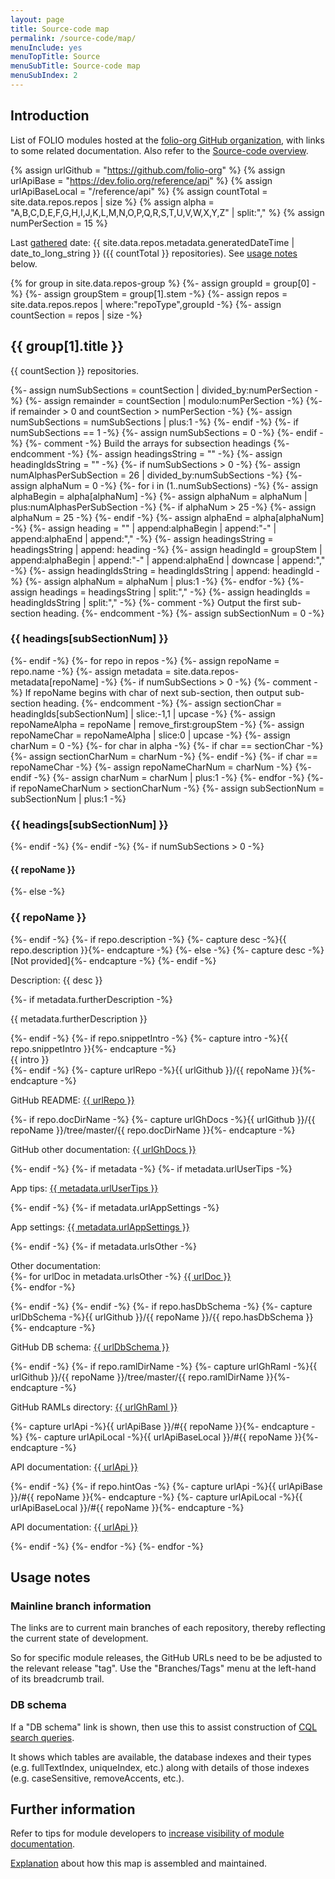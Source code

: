 ```yaml
---
layout: page
title: Source-code map
permalink: /source-code/map/
menuInclude: yes
menuTopTitle: Source
menuSubTitle: Source-code map
menuSubIndex: 2
---
```


## Introduction

List of FOLIO modules hosted at the [folio-org GitHub organization](https://github.com/folio-org), with links to some related documentation.
Also refer to the [Source-code overview](/source-code/).

{% assign urlGithub = "https://github.com/folio-org" %}
{% assign urlApiBase = "https://dev.folio.org/reference/api" %}
{% assign urlApiBaseLocal = "/reference/api" %}
{% assign countTotal = site.data.repos.repos | size %}
{% assign alpha = "A,B,C,D,E,F,G,H,I,J,K,L,M,N,O,P,Q,R,S,T,U,V,W,X,Y,Z" | split:"," %}
{% assign numPerSection = 15 %}

Last [gathered](#further-information) date:
{{ site.data.repos.metadata.generatedDateTime | date_to_long_string }}
({{ countTotal }} repositories).
See [usage notes](#usage-notes) below.

{% for group in site.data.repos-group %}
  {%- assign groupId = group[0] -%}
  {%- assign groupStem = group[1].stem -%}
  {%- assign repos = site.data.repos.repos | where:"repoType",groupId -%}
  {%- assign countSection = repos | size -%}
  <h2 id="{{ groupId }}"> {{ group[1].title }} </h2>
  <p> {{ countSection }} repositories. </p>
  {%- assign numSubSections = countSection | divided_by:numPerSection -%}
  {%- assign remainder = countSection | modulo:numPerSection -%}
  {%- if remainder > 0 and countSection > numPerSection -%}
    {%- assign numSubSections = numSubSections | plus:1 -%}
  {%- endif -%}
  {%- if numSubSections == 1 -%}
    {%- assign numSubSections = 0 -%}
  {%- endif -%}
  {%- comment -%} Build the arrays for subsection headings {%- endcomment -%}
  {%- assign headingsString = "" -%}
  {%- assign headingIdsString = "" -%}
  {%- if numSubSections > 0 -%}
    {%- assign numAlphasPerSubSection = 26 | divided_by:numSubSections -%}
    {%- assign alphaNum = 0 -%}
    {%- for i in (1..numSubSections) -%}
      {%- assign alphaBegin = alpha[alphaNum] -%}
      {%- assign alphaNum = alphaNum | plus:numAlphasPerSubSection -%}
      {%- if alphaNum > 25 -%}
        {%- assign alphaNum = 25 -%}
      {%- endif -%}
      {%- assign alphaEnd = alpha[alphaNum] -%}
      {%- assign heading = "" | append:alphaBegin | append:"-" | append:alphaEnd | append:"," -%}
      {%- assign headingsString = headingsString | append: heading -%}
      {%- assign headingId = groupStem | append:alphaBegin | append:"-" | append:alphaEnd | downcase | append:"," -%}
      {%- assign headingIdsString = headingIdsString | append: headingId -%}
      {%- assign alphaNum = alphaNum | plus:1 -%}
    {%- endfor -%}
    {%- assign headings = headingsString | split:"," -%}
    {%- assign headingIds = headingIdsString | split:"," -%}
    {%- comment -%} Output the first sub-section heading. {%- endcomment -%}
    {%- assign subSectionNum = 0 -%}
    <h3 id="{{ headingIds[subSectionNum] }}"> {{ headings[subSectionNum] }} </h3>
  {%- endif -%}
  {%- for repo in repos -%}
    {%- assign repoName = repo.name -%}
    {%- assign metadata = site.data.repos-metadata[repoName] -%}
    {%- if numSubSections > 0 -%}
      {%- comment -%} If repoName begins with char of next sub-section, then output sub-section heading. {%- endcomment -%}
      {%- assign sectionChar = headingIds[subSectionNum] | slice:-1,1 | upcase -%}
      {%- assign repoNameAlpha = repoName | remove_first:groupStem -%}
      {%- assign repoNameChar = repoNameAlpha | slice:0 | upcase -%}
      {%- assign charNum = 0 -%}
      {%- for char in alpha -%}
        {%- if char == sectionChar -%}
          {%- assign sectionCharNum = charNum -%}
        {%- endif -%}
        {%- if char == repoNameChar -%}
          {%- assign repoNameCharNum = charNum -%}
        {%- endif -%}
        {%- assign charNum = charNum | plus:1 -%}
      {%- endfor -%}
      {%- if repoNameCharNum > sectionCharNum -%}
        {%- assign subSectionNum = subSectionNum | plus:1 -%}
        <h3 id="{{ headingIds[subSectionNum] }}"> {{ headings[subSectionNum] }} </h3>
      {%- endif -%}
    {%- endif -%}
    {%- if numSubSections > 0 -%}
      <h4 id="{{ repoName }}"> {{ repoName }} </h4>
    {%- else -%}
      <h3 id="{{ repoName }}"> {{ repoName }} </h3>
    {%- endif -%}
    {%- if repo.description -%}
      {%- capture desc -%}{{ repo.description }}{%- endcapture -%}
    {%- else -%}
      {%- capture desc -%}[Not provided]{%- endcapture -%}
    {%- endif -%}
    <p> Description: {{ desc }} </p>
    {%- if metadata.furtherDescription -%}
        <p> {{ metadata.furtherDescription }} </p>
    {%- endif -%}
    {%- if repo.snippetIntro -%}
      {%- capture intro -%}{{ repo.snippetIntro }}{%- endcapture -%}
      <div> {{ intro }} </div>
    {%- endif -%}
    {%- capture urlRepo -%}{{ urlGithub }}/{{ repoName }}{%- endcapture -%}
    <p> GitHub README: <a href="{{ urlRepo }}">{{ urlRepo }}</a> </p>
    {%- if repo.docDirName -%}
      {%- capture urlGhDocs -%}{{ urlGithub }}/{{ repoName }}/tree/master/{{ repo.docDirName }}{%- endcapture -%}
      <p> GitHub other documentation: <a href="{{ urlGhDocs }}">{{ urlGhDocs }}</a> </p>
    {%- endif -%}
    {%- if metadata -%}
      {%- if metadata.urlUserTips -%}
        <p> App tips: <a href="{{ metadata.urlUserTips }}">{{ metadata.urlUserTips }}</a> </p>
      {%- endif -%}
      {%- if metadata.urlAppSettings -%}
        <p> App settings: <a href="{{ metadata.urlAppSettings }}">{{ metadata.urlAppSettings }}</a> </p>
      {%- endif -%}
      {%- if metadata.urlsOther -%}
        <p> Other documentation:<br/>
        {%- for urlDoc in metadata.urlsOther -%}
          <a href="{{ urlDoc }}">{{ urlDoc }}</a><br/>
        {%- endfor -%}
        </p>
      {%- endif -%}
    {%- endif -%}
    {%- if repo.hasDbSchema -%}
      {%- capture urlDbSchema -%}{{ urlGithub }}/{{ repoName }}/{{ repo.hasDbSchema }}{%- endcapture -%}
      <p> GitHub DB schema: <a href="{{ urlDbSchema }}">{{ urlDbSchema }}</a> </p>
    {%- endif -%}
    {%- if repo.ramlDirName -%}
      {%- capture urlGhRaml -%}{{ urlGithub }}/{{ repoName }}/tree/master/{{ repo.ramlDirName }}{%- endcapture -%}
      <p> GitHub RAMLs directory: <a href="{{ urlGhRaml }}">{{ urlGhRaml }}</a> </p>
      {%- capture urlApi -%}{{ urlApiBase }}/#{{ repoName }}{%- endcapture -%}
      {%- capture urlApiLocal -%}{{ urlApiBaseLocal }}/#{{ repoName }}{%- endcapture -%}
      <p> API documentation: <a href="{{ urlApiLocal }}">{{ urlApi }}</a> </p>
    {%- endif -%}
    {%- if repo.hintOas -%}
      {%- capture urlApi -%}{{ urlApiBase }}/#{{ repoName }}{%- endcapture -%}
      {%- capture urlApiLocal -%}{{ urlApiBaseLocal }}/#{{ repoName }}{%- endcapture -%}
      <p> API documentation: <a href="{{ urlApiLocal }}">{{ urlApi }}</a> </p>
    {%- endif -%}
  {%- endfor -%}
{%- endfor -%}

## Usage notes

### Mainline branch information

The links are to current main branches of each repository, thereby reflecting the current state of development.

So for specific module releases, the GitHub URLs need to be be adjusted to the relevant release "tag".
Use the "Branches/Tags" menu at the left-hand of its breadcrumb trail.

### DB schema

If a "DB schema" link is shown, then use this to assist construction of
[CQL search queries](/faqs/explain-cql/).

It shows which tables are available, the database indexes and their types (e.g. fullTextIndex, uniqueIndex, etc.) along with details of those indexes (e.g. caseSensitive, removeAccents, etc.).

## Further information

Refer to tips for module developers to [increase visibility of module documentation](/guides/visibility-module-docs/).

[Explanation](/guides/visibility-module-docs/#assemble-source-code-map) about how this map is assembled and maintained.

<div class="folio-spacer-content"></div>

